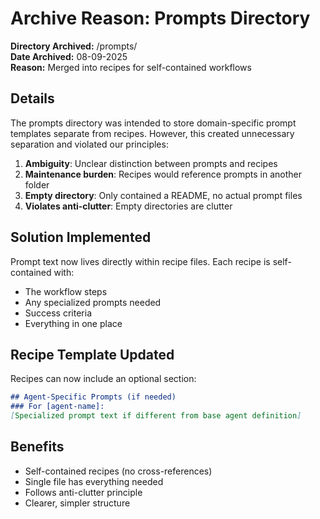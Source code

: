 # Archive Reason: Prompts Directory

**Directory Archived:** /prompts/  
**Date Archived:** 08-09-2025  
**Reason:** Merged into recipes for self-contained workflows  

## Details
The prompts directory was intended to store domain-specific prompt templates separate from recipes. However, this created unnecessary separation and violated our principles:

1. **Ambiguity**: Unclear distinction between prompts and recipes
2. **Maintenance burden**: Recipes would reference prompts in another folder
3. **Empty directory**: Only contained a README, no actual prompt files
4. **Violates anti-clutter**: Empty directories are clutter

## Solution Implemented
Prompt text now lives directly within recipe files. Each recipe is self-contained with:
- The workflow steps
- Any specialized prompts needed
- Success criteria
- Everything in one place

## Recipe Template Updated
Recipes can now include an optional section:
```markdown
## Agent-Specific Prompts (if needed)
### For [agent-name]:
[Specialized prompt text if different from base agent definition]
```

## Benefits
- Self-contained recipes (no cross-references)
- Single file has everything needed
- Follows anti-clutter principle
- Clearer, simpler structure